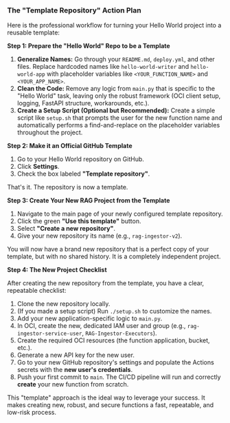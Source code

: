 
### The "Template Repository" Action Plan

Here is the professional workflow for turning your Hello World project into a reusable template:

**Step 1: Prepare the "Hello World" Repo to be a Template**

1.  **Generalize Names:** Go through your `README.md`, `deploy.yml`, and other files. Replace hardcoded names like `hello-world-writer` and `hello-world-app` with placeholder variables like `<YOUR_FUNCTION_NAME>` and `<YOUR_APP_NAME>`.
2.  **Clean the Code:** Remove any logic from `main.py` that is specific to the "Hello World" task, leaving only the robust framework (OCI client setup, logging, FastAPI structure, workarounds, etc.).
3.  **Create a Setup Script (Optional but Recommended):** Create a simple script like `setup.sh` that prompts the user for the new function name and automatically performs a find-and-replace on the placeholder variables throughout the project.

**Step 2: Make it an Official GitHub Template**

1.  Go to your Hello World repository on GitHub.
2.  Click **Settings**.
3.  Check the box labeled **"Template repository"**.

That's it. The repository is now a template.

**Step 3: Create Your New RAG Project from the Template**

1.  Navigate to the main page of your newly configured template repository.
2.  Click the green **"Use this template"** button.
3.  Select **"Create a new repository"**.
4.  Give your new repository its name (e.g., `rag-ingestor-v2`).

You will now have a brand new repository that is a perfect copy of your template, but with no shared history. It is a completely independent project.

**Step 4: The New Project Checklist**

After creating the new repository from the template, you have a clear, repeatable checklist:

1.  Clone the new repository locally.
2.  (If you made a setup script) Run `./setup.sh` to customize the names.
3.  Add your new application-specific logic to `main.py`.
4.  In OCI, create the new, dedicated IAM user and group (e.g., `rag-ingestor-service-user`, `RAG-Ingestor-Executors`).
5.  Create the required OCI resources (the function application, bucket, etc.).
6.  Generate a new API key for the new user.
7.  Go to your new GitHub repository's settings and populate the Actions secrets with the **new user's credentials**.
8.  Push your first commit to `main`. The CI/CD pipeline will run and correctly **create** your new function from scratch.

This "template" approach is the ideal way to leverage your success. It makes creating new, robust, and secure functions a fast, repeatable, and low-risk process.